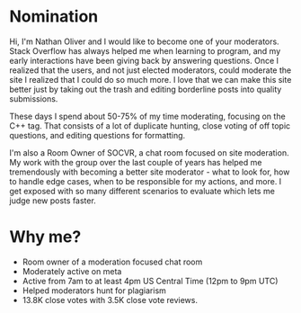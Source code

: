 # Nomination

Hi, I'm Nathan Oliver and I would like to become one of your moderators. Stack Overflow has always helped me when learning to program, and my early interactions have been giving back by answering questions. Once I realized that the users, and not just elected moderators, could moderate the site I realized that I could do so much more. I love that we can make this site better just by taking out the trash and editing borderline posts into quality submissions.

These days I spend about 50-75% of my time moderating, focusing on the C++ tag. That consists of a lot of duplicate hunting, close voting of off topic questions, and editing questions for formatting.

I'm also a Room Owner of SOCVR, a chat room focused on site moderation. My work with the group over the last couple of years has helped me tremendously with becoming a better site moderator - what to look for, how to handle edge cases, when to be responsible for my actions, and more. I get exposed with so many different scenarios to evaluate which lets me judge new posts faster.

# Why me?

* Room owner of a moderation focused chat room
* Moderately active on meta
* Active from 7am to at least 4pm US Central Time (12pm to 9pm UTC)
* Helped moderators hunt for plagiarism
* 13.8K close votes with 3.5K close vote reviews.
